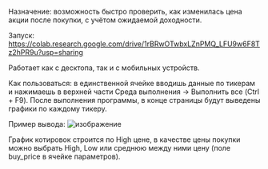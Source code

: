 Назначение: возможность быстро проверить, как изменилась цена акции после покупки, с учётом ожидаемой доходности.

Запуск: https://colab.research.google.com/drive/1rBRwOTwbxLZnPMQ_LFU9w6F8Tz2hPR9u?usp=sharing

Работает как с десктопа, так и с мобильных устройств.

Как пользоваться:
в единственной ячейке вводишь данные по тикерам и нажимаешь в верхней части Среда выполнения -> Выполнить все (Ctrl + F9).
После выполнения программы, в конце страницы будут выведены графики по каждому тикеру.

Пример вывода:
![изображение](https://user-images.githubusercontent.com/9027038/112678727-577f9500-8e7c-11eb-90fd-2877df529a81.png)

График котировок строится по High цене, в качестве цены покупки можно выбрать High, Low или среднюю между ними цену (поле buy_price в ячейке параметров).
